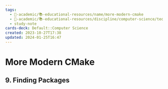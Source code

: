 ```yaml
---
tags:
  - 🔴-academic/📚-educational-resources/name/more-modern-cmake
  - 🔴-academic/📚-educational-resources/discipline/computer-science/technology/cmake
  - study-note
cards-deck: Default::Computer Science
created: 2023-10-27T17:38
updated: 2024-01-25T16:47
---
```


# More Modern CMake

## 9. Finding Packages



